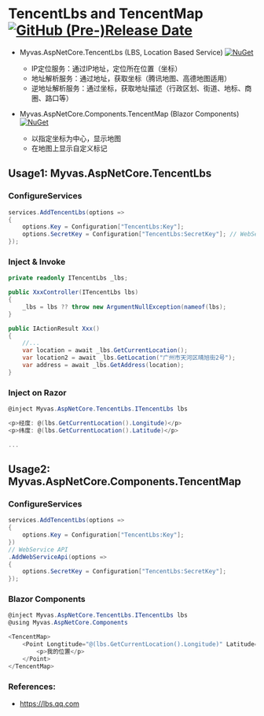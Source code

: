 # TencentLbs and TencentMap [![GitHub (Pre-)Release Date](https://img.shields.io/github/release-date-pre/myvas/TencentLbs?label=github)](https://github.com/myvas/TencentLbs)
* Myvas.AspNetCore.TencentLbs (LBS, Location Based Service) [![NuGet](https://img.shields.io/nuget/v/Myvas.AspNetCore.TencentLbs.svg)](https://www.nuget.org/packages/Myvas.AspNetCore.TencentLbs)

  * IP定位服务：通过IP地址，定位所在位置（坐标）
  * 地址解析服务：通过地址，获取坐标（腾讯地图、高德地图适用）
  * 逆地址解析服务：通过坐标，获取地址描述（行政区划、街道、地标、商圈、路口等）

* Myvas.AspNetCore.Components.TencentMap (Blazor Components) [![NuGet](https://img.shields.io/nuget/v/Myvas.AspNetCore.Components.TencentMap.svg)](https://www.nuget.org/packages/Myvas.AspNetCore.Components.TencentMap)
  * 以指定坐标为中心，显示地图
  * 在地图上显示自定义标记

## Usage1: Myvas.AspNetCore.TencentLbs
### ConfigureServices
```csharp
services.AddTencentLbs(options =>
{
    options.Key = Configuration["TencentLbs:Key"];
    options.SecretKey = Configuration["TencentLbs:SecretKey"]; // WebServiceAPI: 若不填写或为空，则不使用“签名校验”
});
```

### Inject & Invoke
```csharp
private readonly ITencentLbs _lbs;

public XxxController(ITencentLbs lbs)
{
    _lbs = lbs ?? throw new ArgumentNullException(nameof(lbs);
}

public IActionResult Xxx()
{
    //...
    var location = await _lbs.GetCurrentLocation();
    var location2 = await _lbs.GetLocation("广州市天河区晴旭街2号");
    var address = await _lbs.GetAddress(location);
}
```

### Inject on Razor
```csharp
@inject Myvas.AspNetCore.TencentLbs.ITencentLbs lbs

<p>经度: @(lbs.GetCurrentLocation().Longitude)</p>
<p>纬度: @(lbs.GetCurrentLocation().Latitude)</p>

...
```

## Usage2: Myvas.AspNetCore.Components.TencentMap

### ConfigureServices
```csharp
services.AddTencentLbs(options =>
{
    options.Key = Configuration["TencentLbs:Key"];
})
// WebService API
.AddWebServiceApi(options =>
{
    options.SecretKey = Configuration["TencentLbs:SecretKey"];
});
```

### Blazor Components
```csharp
@inject Myvas.AspNetCore.TencentLbs.ITencentLbs lbs
@using Myvas.AspNetCore.Components

<TencentMap>
    <Point Longtitude="@(lbs.GetCurrentLocation().Longitude)" Latitude="@(lbs.GetCurrentLocation().Latitude)">
        <p>我的位置</p>
    </Point>
</TencentMap>
```

### References:
- https://lbs.qq.com

